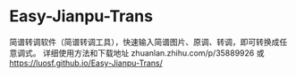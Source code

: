 # Easy-Jianpu-Trans
简谱转调软件（简谱转调工具），快速输入简谱图片、原调、转调，即可转换成任意调式。
详细使用方法和下载地址 zhuanlan.zhihu.com/p/35889926 或 https://luosf.github.io/Easy-Jianpu-Trans/

